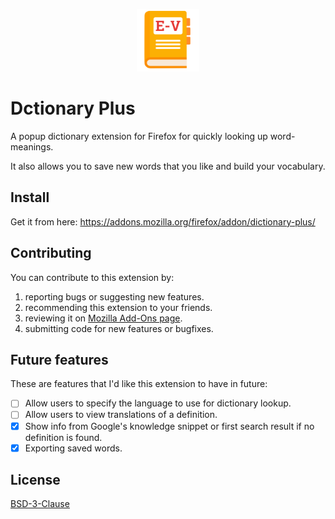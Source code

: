 <p align="center">
    <img width="100" src="icons/icon-256.png" alt="EV Dictionary icon">
</p>

# Dctionary Plus

A popup dictionary extension for Firefox for quickly looking up word-meanings.

It also allows you to save new words that you like and build your vocabulary.

## Install

Get it from here: https://addons.mozilla.org/firefox/addon/dictionary-plus/

## Contributing

You can contribute to this extension by:

 1. reporting bugs or suggesting new features. 
 2. recommending this extension to your friends.
 3. reviewing it on [Mozilla Add-Ons page](https://addons.mozilla.org/en-US/firefox/addon/dictionary-plus/).
 4. submitting code for new features or bugfixes.

## Future features

These are features that I'd like this extension to have in future:

 - [ ] Allow users to specify the language to use for dictionary lookup.
 - [ ] Allow users to view translations of a definition.
 - [x] Show info from Google's knowledge snippet or first search result if no definition is found.
 - [x] Exporting saved words.

## License

[BSD-3-Clause](LICENSE)
